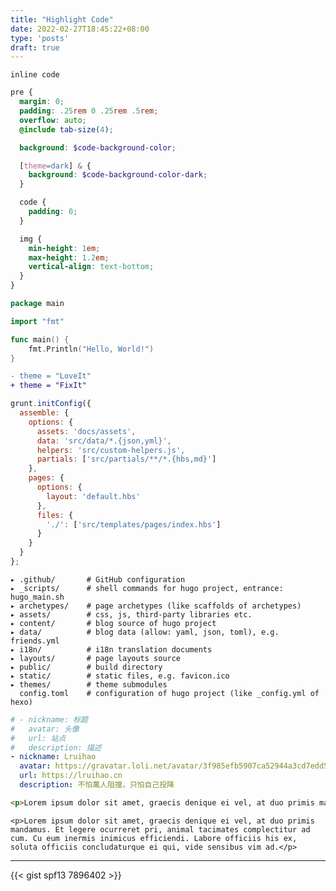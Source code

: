 ```yaml
---
title: "Highlight Code"
date: 2022-02-27T18:45:22+08:00
type: 'posts'
draft: true
---
```


`inline code`

```scss
pre {
  margin: 0;
  padding: .25rem 0 .25rem .5rem;
  overflow: auto;
  @include tab-size(4);

  background: $code-background-color;

  [theme=dark] & {
    background: $code-background-color-dark;
  }

  code {
    padding: 0;
  }

  img {
    min-height: 1em;
    max-height: 1.2em;
    vertical-align: text-bottom;
  }
}
```

```go
package main

import "fmt"

func main() {
	fmt.Println("Hello, World!")
}
```

```diff
- theme = "LoveIt"
+ theme = "FixIt"
```

```javascript
grunt.initConfig({
  assemble: {
    options: {
      assets: 'docs/assets',
      data: 'src/data/*.{json,yml}',
      helpers: 'src/custom-helpers.js',
      partials: ['src/partials/**/*.{hbs,md}']
    },
    pages: {
      options: {
        layout: 'default.hbs'
      },
      files: {
        './': ['src/templates/pages/index.hbs']
      }
    }
  }
};
```

    ▸ .github/       # GitHub configuration
    ▸ _scripts/      # shell commands for hugo project, entrance: hugo_main.sh
    ▸ archetypes/    # page archetypes (like scaffolds of archetypes)
    ▸ assets/        # css, js, third-party libraries etc.
    ▸ content/       # blog source of hugo project
    ▸ data/          # blog data (allow: yaml, json, toml), e.g. friends.yml
    ▸ i18n/          # i18n translation documents
    ▸ layouts/       # page layouts source
    ▸ public/        # build directory
    ▸ static/        # static files, e.g. favicon.ico
    ▸ themes/        # theme submodules
      config.toml    # configuration of hugo project (like _config.yml of hexo)

```yaml
# - nickname: 标题
#   avatar: 头像
#   url: 站点
#   description: 描述
- nickname: Lruihao
  avatar: https://gravatar.loli.net/avatar/3f985efb5907ca52944a3cd7edd51606?d=wavatar&v=1.3.10
  url: https://lruihao.cn
  description: 不怕萬人阻擋，只怕自己投降

```

```html
<p>Lorem ipsum dolor sit amet, graecis denique ei vel, at duo primis mandamus. Et legere ocurreret pri, animal tacimates complectitur ad cum. Cu eum inermis inimicus efficiendi. Labore officiis his ex, soluta officiis concludaturque ei qui, vide sensibus vim ad.</p>
```

    <p>Lorem ipsum dolor sit amet, graecis denique ei vel, at duo primis mandamus. Et legere ocurreret pri, animal tacimates complectitur ad cum. Cu eum inermis inimicus efficiendi. Labore officiis his ex, soluta officiis concludaturque ei qui, vide sensibus vim ad.</p>  

---

{{< gist spf13 7896402 >}}
